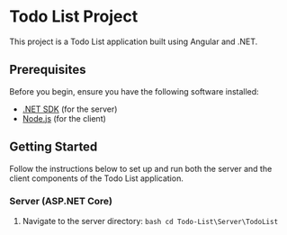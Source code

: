 # Todo List Project

This project is a Todo List application built using Angular and .NET.

## Prerequisites

Before you begin, ensure you have the following software installed:

- [.NET SDK](https://dotnet.microsoft.com/download) (for the server)
- [Node.js](https://nodejs.org/) (for the client)

## Getting Started

Follow the instructions below to set up and run both the server and the client components of the Todo List application.

### Server (ASP.NET Core)

1. Navigate to the server directory:
   ```bash cd Todo-List\Server\TodoList```
